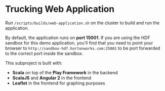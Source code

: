 # Trucking Web Application

Run `/scripts/builds/web-application.sh` on the cluster to build and run the application.

By default, the application runs on **port 15001**.  If you are using the HDF sandbox for this demo application, you'll find that you need to point your browser to `http://sandbox-hdf.hortonworks.com:25001` to be port forwarded to the correct port inside the sandbox.

This subproject is built with:
-   **Scala** on top of the **Play Framework** in the backend
-   **ScalaJS** and **Angular 2** in the frontend
-   **Leaflet** in the frontend for graphing purposes
